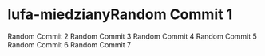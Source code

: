 # lufa-miedzianyRandom Commit 1
Random Commit 2
Random Commit 3
Random Commit 4
Random Commit 5
Random Commit 6
Random Commit 7
